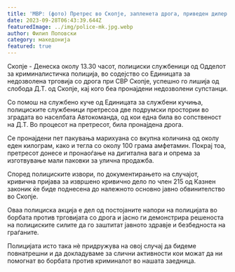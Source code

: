 ```yaml
---
title: 'МВР: (фото) Претрес во Скопје, запленета дрога, приведен дилер - 27 СЕПТЕМВРИ 2023'
date: 2023-09-28T06:43:39.644Z
featuredImage: ../img/police-mk.jpg.webp
author: Филип Поповски
category: македонија
featured: true
---
```

Скопје - Денеска околу 13.30 часот, полициски службеници од Одделот за криминалистичка полиција, во содејство со Единицата за недозволена трговија со дрога при СВР Скопје, успешно го лишија од слобода Д.Т. од Скопје, кај кого беа пронајдени недозволени супстанци. 

Со помош на службено куче од Единицата за службени кучиња, полициските службеници претресоа две подрумски простории во зградата во населбата Автокоманда, од кои една била во сопственост на Д.Т. Во процесот на претресот, била пронајдена дрога. 

Се пронајдени пет пакувања марихуана со вкупна количина од околу еден килограм, како и тегла со околу 100 грама амфетамин. Покрај тоа, претресот донесе и пронаоѓање на дигитална вага и опрема за изготвување мали паковки за улична продажба.

Според полициските извори, по документирањето на случајот, кривична пријава за извршено кривично дело по член 215 од Казнен законик ќе биде поднесена до належното основно јавно обвинителство во Скопје.

Оваа полициска акција е дел од постојаните напори на полицијата во борбата против трговијата со дрога и јасно ги демонстрира решеноста на полициските силите да го заштитат јавното здравје и безбедноста на граѓаните.

Полицијата исто така нè придружува на овој случај да бидеме повнатрешни и да докладуваме за слични активности кои можат да ни помогнат во борбата против криминалот во нашата заедница.
